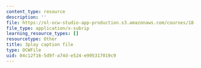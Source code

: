```yaml
---
content_type: resource
description: ''
file: https://ol-ocw-studio-app-production.s3.amazonaws.com/courses/18-03sc-differential-equations-fall-2011/04c12f165d9fa74de524e995317019c9_zNPK_t03zds.srt
file_type: application/x-subrip
learning_resource_types: []
resourcetype: Other
title: 3play caption file
type: OCWFile
uid: 04c12f16-5d9f-a74d-e524-e995317019c9
---
```

